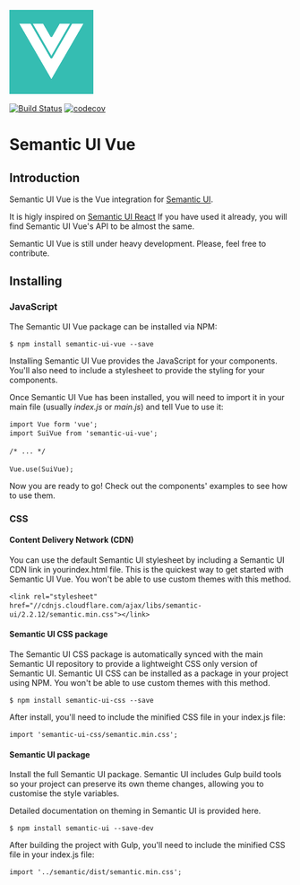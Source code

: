 ![Semantic UI Vue](/static/images/logo.png)

[![Build Status](https://travis-ci.org/Semantic-UI-Vue/Semantic-UI-Vue.svg?branch=master)](https://travis-ci.org/Semantic-UI-Vue/Semantic-UI-Vue)
[![codecov](https://codecov.io/gh/Semantic-UI-Vue/Semantic-UI-Vue/branch/master/graph/badge.svg)](https://codecov.io/gh/Semantic-UI-Vue/Semantic-UI-Vue)

# Semantic UI Vue

## Introduction

Semantic UI Vue is the Vue integration for [Semantic UI](https://semantic-ui.com/).

It is higly inspired on [Semantic UI React](https://react.semantic-ui.com)
If you have used it already, you will find Semantic UI Vue's API to be almost the same.

Semantic UI Vue is still under heavy development. Please, feel free to contribute.

## Installing

### JavaScript

The Semantic UI Vue package can be installed via NPM:

```
$ npm install semantic-ui-vue --save
```

Installing Semantic UI Vue provides the JavaScript for your components. You'll also need to include a stylesheet to provide the styling for your components.

Once Semantic UI Vue has been installed, you will need to import it in your main file (usually *index.js* or *main.js*) and tell Vue to use it:

```
import Vue form 'vue';
import SuiVue from 'semantic-ui-vue';

/* ... */

Vue.use(SuiVue);
```

Now you are ready to go! Check out the components' examples to see how to use them.

### CSS

#### Content Delivery Network (CDN)

You can use the default Semantic UI stylesheet by including a Semantic UI CDN link in yourindex.html file.
This is the quickest way to get started with Semantic UI Vue. You won't be able to use custom themes with this method.

```
<link rel="stylesheet" href="//cdnjs.cloudflare.com/ajax/libs/semantic-ui/2.2.12/semantic.min.css"></link>
```

#### Semantic UI CSS package

The Semantic UI CSS package is automatically synced with the main Semantic UI repository to provide a lightweight CSS only version of Semantic UI.
Semantic UI CSS can be installed as a package in your project using NPM. You won't be able to use custom themes with this method.

```
$ npm install semantic-ui-css --save
```

After install, you'll need to include the minified CSS file in your index.js file:

```
import 'semantic-ui-css/semantic.min.css';
```

#### Semantic UI package

Install the full Semantic UI package.
Semantic UI includes Gulp build tools so your project can preserve its own theme changes, allowing you to customise the style variables.

Detailed documentation on theming in Semantic UI is provided here.

```
$ npm install semantic-ui --save-dev
```

After building the project with Gulp, you'll need to include the minified CSS file in your index.js file:

```
import '../semantic/dist/semantic.min.css';
```
